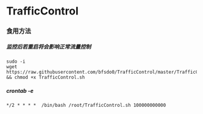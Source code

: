 # TrafficControl
### 食用方法
##### *监控后若重启将会影响正常流量控制*
    sudo -i
    wget https://raw.githubusercontent.com/bfsdo0/TrafficControl/master/TrafficControl.sh && chmod +x TrafficControl.sh
##### crontab -e
    */2 * * * *  /bin/bash /root/TrafficControl.sh 100000000000
